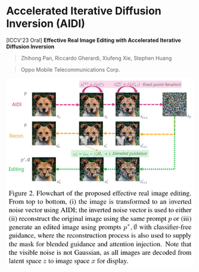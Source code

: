 # Accelerated Iterative Diffusion Inversion (AIDI)

[ICCV'23 Oral] **Effective Real Image Editing with Accelerated Iterative Diffusion Inversion**

> Zhihong Pan, Riccardo Gherardi, Xiufeng Xie, Stephen Huang

> Oppo Mobile Telecommunications Corp.

![](../../assets/aidi_framework.jpg)
